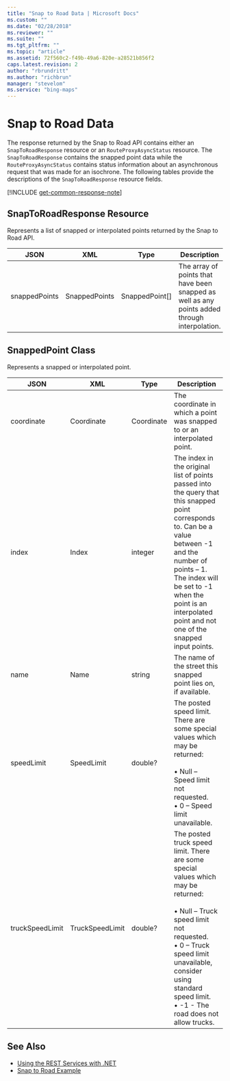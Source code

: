 ```yaml
---
title: "Snap to Road Data | Microsoft Docs"
ms.custom: ""
ms.date: "02/28/2018"
ms.reviewer: ""
ms.suite: ""
ms.tgt_pltfrm: ""
ms.topic: "article"
ms.assetid: 72f560c2-f49b-49a6-820e-a28521b856f2
caps.latest.revision: 2
author: "rbrundritt"
ms.author: "richbrun"
manager: "stevelom"
ms.service: "bing-maps"
---
```


# Snap to Road Data

The response returned by the Snap to Road API contains either an `SnapToRoadResponse` resource or an `RouteProxyAsyncStatus` resource. The `SnapToRoadResponse` contains the snapped point data while the `RouteProxyAsyncStatus` contains status information about an asynchronous request that was made for an isochrone. The following tables provide the descriptions of the `SnapToRoadResponse` resource fields.

[!INCLUDE [get-common-response-note](../../includes/get-common-response-note.md)]

## SnapToRoadResponse Resource

Represents a list of snapped or interpolated points returned by the Snap to Road API.

| JSON          | XML           | Type             | Description                                               |
|---------------|---------------|------------------|-----------------------------------------------------------|
| snappedPoints | SnappedPoints | SnappedPoint\[\] | The array of points that have been snapped as well as any points added through interpolation. |

## SnappedPoint Class

Represents a snapped or interpolated point.

| JSON            | XML             | Type       | Description                    |
|-----------------|-----------------|------------|--------------------------------|
| coordinate      | Coordinate      | Coordinate | The coordinate in which a point was snapped to or an interpolated point.   |
| index           | Index           | integer    | The index in the original list of points passed into the query that this snapped point corresponds to. Can be a value between -1 and the number of points – 1. The index will be set to -1 when the point is an interpolated point and not one of the snapped input points. |
| name            | Name            | string     | The name of the street this snapped point lies on, if available. |
| speedLimit      | SpeedLimit      | double?    | The posted speed limit. There are some special values which may be returned:<br/><br/> • Null – Speed limit not requested.<br/> • 0 – Speed limit unavailable. |
| truckSpeedLimit | TruckSpeedLimit | double?    | The posted truck speed limit. There are some special values which may be returned:<br/> <br/> • Null – Truck speed limit not requested.<br/> • 0 – Truck speed limit unavailable, consider using standard speed limit.<br/> • -1 - The road does not allow trucks.  |

## See Also

* [Using the REST Services with .NET](../using-the-rest-services-with-net.md)
* [Snap to Road Example](../examples/snap-to-road-example.md)
